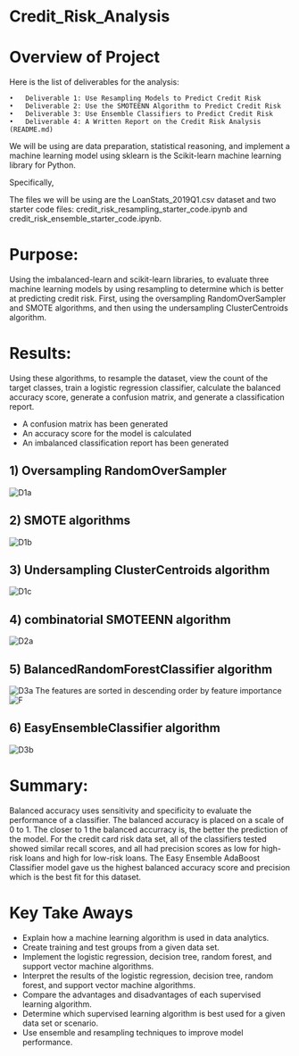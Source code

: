 # Credit_Risk_Analysis
 


# Overview of Project

Here is the list of deliverables for the analysis:
```````
•	Deliverable 1: Use Resampling Models to Predict Credit Risk
•	Deliverable 2: Use the SMOTEENN Algorithm to Predict Credit Risk
•	Deliverable 3: Use Ensemble Classifiers to Predict Credit Risk
•	Deliverable 4: A Written Report on the Credit Risk Analysis (README.md)
```````
We will be using are data preparation, statistical reasoning, and implement a machine learning model using sklearn is the Scikit-learn machine learning library for Python.

Specifically,

The files we will be using are the LoanStats_2019Q1.csv dataset and two starter code files: credit_risk_resampling_starter_code.ipynb and credit_risk_ensemble_starter_code.ipynb.

# Purpose:

Using the imbalanced-learn and scikit-learn libraries, to evaluate three machine learning models by using resampling to determine which is better at predicting credit risk. First, using the oversampling RandomOverSampler and SMOTE algorithms, and then using the undersampling ClusterCentroids algorithm.

# Results:
Using these algorithms, to resample the dataset, view the count of the target classes, train a logistic regression classifier, calculate the balanced accuracy score, generate a confusion matrix, and generate a classification report.

- A confusion matrix has been generated 
- An accuracy score for the model is calculated 
- An imbalanced classification report has been generated
## 1)	Oversampling RandomOverSampler 
![D1a](https://github.com/735713038455163/Credit_Risk_Analysis/blob/master/Pictures/D1a.PNG)
## 2)	SMOTE algorithms 
![D1b](https://github.com/735713038455163/Credit_Risk_Analysis/blob/master/Pictures/D1b.PNG)
## 3)	Undersampling ClusterCentroids algorithm 
![D1c](https://github.com/735713038455163/Credit_Risk_Analysis/blob/master/Pictures/D1c.PNG)
## 4)	combinatorial SMOTEENN algorithm
![D2a](https://github.com/735713038455163/Credit_Risk_Analysis/blob/master/Pictures/D2a.PNG)
## 5)	BalancedRandomForestClassifier algorithm
![D3a](https://github.com/735713038455163/Credit_Risk_Analysis/blob/master/Pictures/D3a.PNG)
The features are sorted in descending order by feature importance
![F](https://github.com/735713038455163/Credit_Risk_Analysis/blob/master/Pictures/F.PNG)

## 6)	EasyEnsembleClassifier algorithm
![D3b](https://github.com/735713038455163/Credit_Risk_Analysis/blob/master/Pictures/D3b.PNG)

# Summary:
Balanced accuracy uses sensitivity and specificity to evaluate the performance of a classifier. The balanced accuracy is placed on a scale of 0 to 1. The closer to 1 the balanced accurracy is, the better the prediction of the model. For the credit card risk data set, all of the classifiers tested showed similar recall scores, and all had precision scores as low for high-risk loans and high for low-risk loans.
The Easy Ensemble AdaBoost Classifier model gave us the highest balanced accuracy score and precision which is the best fit for this dataset. 

# Key Take Aways
* Explain how a machine learning algorithm is used in data analytics.
* Create training and test groups from a given data set.
* Implement the logistic regression, decision tree, random forest, and support vector machine algorithms.
* Interpret the results of the logistic regression, decision tree, random forest, and support vector machine algorithms.
* Compare the advantages and disadvantages of each supervised learning algorithm.
* Determine which supervised learning algorithm is best used for a given data set or scenario.
* Use ensemble and resampling techniques to improve model performance.
